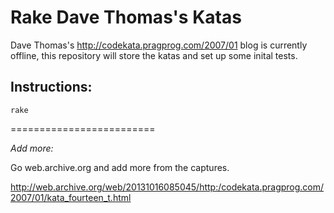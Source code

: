 # Rake Dave Thomas's Katas


Dave Thomas's http://codekata.pragprog.com/2007/01 blog is currently offline, this repository will store the katas and set up some inital tests.

## Instructions:

```
rake
```

=========================

*Add more:*

Go web.archive.org and add more from the captures.

http://web.archive.org/web/20131016085045/http:/codekata.pragprog.com/2007/01/kata_fourteen_t.html





